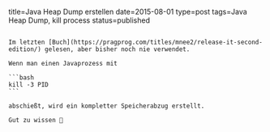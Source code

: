 title=Java Heap Dump erstellen
date=2015-08-01
type=post
tags=Java Heap Dump, kill process
status=published
~~~~~~

Im letzten [Buch](https://pragprog.com/titles/mnee2/release-it-second-edition/) gelesen, aber bisher noch nie verwendet.

Wenn man einen Javaprozess mit

```bash
kill -3 PID
```

abschießt, wird ein kompletter Speicherabzug erstellt.

Gut zu wissen 🙂
